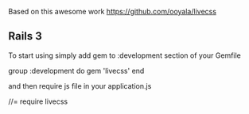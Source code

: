 Based on this awesome work https://github.com/ooyala/livecss

Rails 3
-------
To start using simply add gem to :development section of your Gemfile
  
  group :development do
    gem 'livecss'
  end
  
and then require js file in your application.js

  //= require livecss
  
  